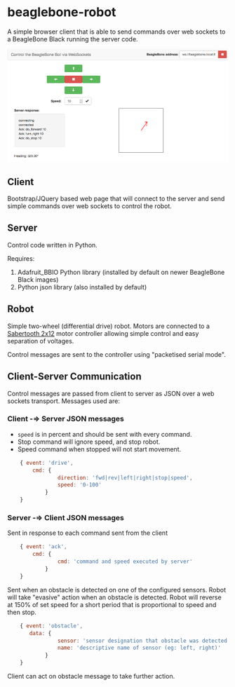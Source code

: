 beaglebone-robot
================

A simple browser client that is able to send commands over web sockets to a BeagleBone Black running the server code.

![Client](./client.png "Client UI")

## Client
Bootstrap/JQuery based web page that will connect to the server and send simple commands over web sockets to control the robot.

## Server
Control code written in Python.

Requires:

1. Adafruit_BBIO Python library (installed by default on newer BeagleBone Black images)
2. Python json library (also installed by default)

## Robot
Simple two-wheel (differential drive) robot.  Motors are connected to a [Sabertooth 2x12](https://www.dimensionengineering.com/products/sabertooth2x12) motor controller allowing simple control and easy separation of voltages.

Control messages are sent to the controller using "packetised serial mode".

## Client-Server Communication
Control messages are passed from client to server as JSON over a web sockets transport.  Messages used are:

### Client -=> Server JSON messages
+ `speed` is in percent and should be sent with every command.
+ Stop command will ignore speed, and stop robot.
+ Speed command when stopped will not start movement.
```JavaScript
    { event: 'drive',
        cmd: {
                direction: 'fwd|rev|left|right|stop|speed',
                speed: '0-100'
            }
    }
````

### Server -=> Client JSON messages
Sent in response to each command sent from the client
```Javascript
    { event: 'ack',
        cmd: {
                cmd: 'command and speed executed by server'
            }
    }
````

Sent when an obstacle is detected on one of the configured sensors.  Robot will take "evasive" action when an obstacle is detected.  Robot will reverse at 150% of set speed for a short period that is proportional to speed and then stop.
```Javascript
    { event: 'obstacle',
       data: {
                sensor: 'sensor designation that obstacle was detected on',
                name: 'descriptive name of sensor (eg: left, right)'
            }
    }
````

Client can act on obstacle message to take further action.